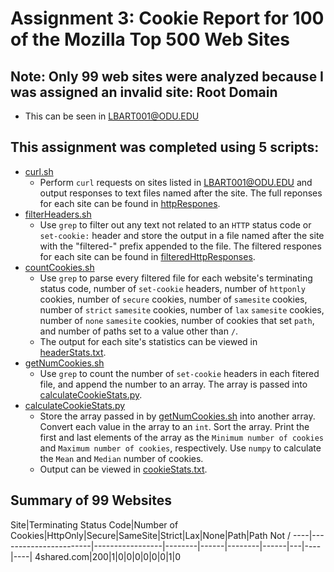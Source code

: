 # Assignment 3: Cookie Report for 100 of the Mozilla Top 500 Web Sites

## Note: Only 99 web sites were analyzed because I was assigned an invalid site: Root Domain
* This can be seen in [LBART001@ODU.EDU](LBART001@ODU.EDU)

## This assignment was completed using 5 scripts:

* [curl.sh](curl.sh)
  * Perform `curl` requests on sites listed in [LBART001@ODU.EDU](LBART001@ODU.EDU) and output responses to text files named after the site.  The full reponses for each site can be found in [httpRespones](httpResponses).
* [filterHeaders.sh](filterHeaders.sh)
  * Use `grep` to filter out any text not related to an `HTTP` status code or `set-cookie:` header and store the output in a file named after the site with the "filtered\-" prefix appended to the file.  The filtered respones for each site can be found in [filteredHttpResponses](filteredHttpResponses).
* [countCookies.sh](countCookies.sh)
  * Use `grep` to parse every filtered file for each website's terminating status code, number of `set-cookie` headers, number of `httponly` cookies, number of `secure` cookies, number of `samesite` cookies, number of `strict` `samesite` cookies, number of `lax` `samesite` cookies, number of `none` `samesite` cookies, number of cookies that set `path`, and number of paths set to a value other than `/`.
  * The output for each site's statistics can be viewed in [headerStats.txt](headerStats.txt).
* [getNumCookies.sh](getNumCookies.sh)
  * Use `grep` to count the number of `set-cookie` headers in each fitered file, and append the number to an array.  The array is passed into [calculateCookieStats.py](calculateCookieStats.py).
* [calculateCookieStats.py](calculateCookieStats.py)
  * Store the array passed in by [getNumCookies.sh](getNumCookies.sh) into another array.  Convert each value in the array to an `int`.  Sort the array.  Print the first and last elements of the array as the `Minimum number of cookies` and `Maximum number of cookies`, respectively.  Use `numpy` to calculate the `Mean` and `Median` number of cookies.
  * Output can be viewed in [cookieStats.txt](cookieStats.txt).

## Summary of 99 Websites

Site|Terminating Status Code|Number of Cookies|HttpOnly|Secure|SameSite|Strict|Lax|None|Path|Path Not /
----|-----------------------|-----------------|--------|------|--------|------|---|----|----|
4shared.com|200|1|0|0|0|0|0|0|1|0
